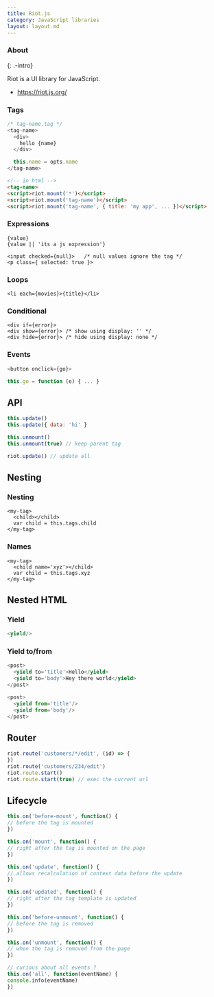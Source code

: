 ```yaml
---
title: Riot.js
category: JavaScript libraries
layout: layout.md
---
```


### About
{: .-intro}

Riot is a UI library for JavaScript.

- <https://riot.js.org/>

### Tags

```js
/* tag-name.tag */
<tag-name>
  <div>
    hello {name}
  </div>

  this.name = opts.name
</tag-name>
```

```html
<!-- in html -->
<tag-name>
<script>riot.mount('*')</script>
<script>riot.mount('tag-name')</script>
<script>riot.mount('tag-name', { title: 'my app', ... })</script>
```

### Expressions

```
{value}
{value || 'its a js expression'}

<input checked={null}>   /* null values ignore the tag */
<p class={ selected: true }>
```

### Loops

```
<li each={movies}>{title}</li>
```

### Conditional
```
<div if={error}>
<div show={error}> /* show using display: '' */
<div hide={error}> /* hide using display: none */
```

### Events

```js
<button onclick={go}>

this.go = function (e) { ... }
```

## API

```js
this.update()
this.update({ data: 'hi' }

this.unmount()
this.unmount(true) // keep parent tag

riot.update() // update all
```

## Nesting

### Nesting

```
<my-tag>
  <child></child>
  var child = this.tags.child
</my-tag>
```

### Names

```
<my-tag>
  <child name='xyz'></child>
  var child = this.tags.xyz
</my-tag>
```

## Nested HTML

### Yield

```js
<yield/>
```

### Yield to/from

```js
<post>
  <yield to='title'>Hello</yield>
  <yield to='body'>Hey there world</yield>
</post>
```

```js
<post>
  <yield from='title'/>
  <yield from='body'/>
</post>
```

## Router

```js
riot.route('customers/*/edit', (id) => {
})
riot.route('customers/234/edit')
riot.route.start()
riot.route.start(true) // exec the current url
```

## Lifecycle

```js
this.on('before-mount', function() {
// before the tag is mounted
})

this.on('mount', function() {
// right after the tag is mounted on the page
})

this.on('update', function() {
// allows recalculation of context data before the update
})

this.on('updated', function() {
// right after the tag template is updated
})

this.on('before-unmount', function() {
// before the tag is removed
})

this.on('unmount', function() {
// when the tag is removed from the page
})

// curious about all events ?
this.on('all', function(eventName) {
console.info(eventName)
})
```

